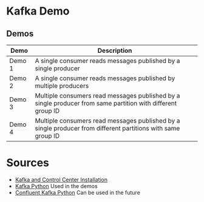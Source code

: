 # Kafka Demo

## Demos

| Demo   | Description                                                                                                  |
| ------ | ------------------------------------------------------------------------------------------------------------ |
| Demo 1 | A single consumer reads messages published by a single producer                                              |
| Demo 2 | A single consumer reads messages published by multiple producers                                             |
| Demo 3 | Multiple consumers read messages published by a single producer from same partition with different group ID  |
| Demo 4 | Multiple consumers read messages published by a single producer from different partitions with same group ID |

# Sources

- [Kafka and Control Center Installation](https://docs.confluent.io/platform/current/platform-quickstart.html)
- [Kafka Python](https://kafka-python.readthedocs.io/en/master/index.html) Used in the demos
- [Confluent Kafka Python](https://www.confluent.io/blog/introduction-to-apache-kafka-for-python-programmers/) Can be used in the future
